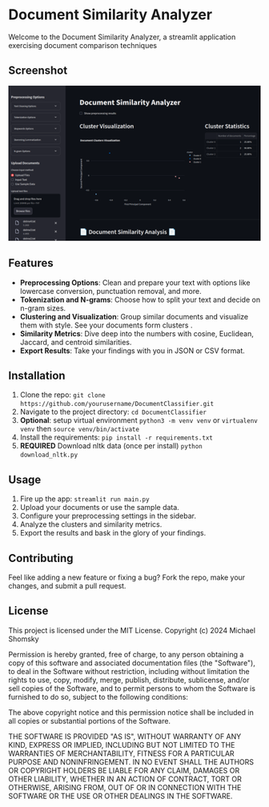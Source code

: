 # Document Similarity Analyzer

Welcome to the Document Similarity Analyzer, a streamlit application exercising document comparison techniques

## Screenshot
![img.png](img.png)
## Features

- **Preprocessing Options**: Clean and prepare your text with options like lowercase conversion, punctuation removal, and more. 
- **Tokenization and N-grams**: Choose how to split your text and decide on n-gram sizes. 
- **Clustering and Visualization**: Group similar documents and visualize them with style. See your documents form clusters .
- **Similarity Metrics**: Dive deep into the numbers with cosine, Euclidean, Jaccard, and centroid similarities. 
- **Export Results**: Take your findings with you in JSON or CSV format.

## Installation

1. Clone the repo: `git clone https://github.com/yourusername/DocumentClassifier.git`
2. Navigate to the project directory: `cd DocumentClassifier`
3. **Optional**: setup virtual environment `python3 -m venv venv` or `virtualenv venv` then `source venv/bin/activate`
4. Install the requirements: `pip install -r requirements.txt`
5. **REQUIRED** Download nltk data (once per install) `python download_nltk.py`

## Usage

1. Fire up the app: `streamlit run main.py`
2. Upload your documents or use the sample data.
3. Configure your preprocessing settings in the sidebar.
4. Analyze the clusters and similarity metrics.
5. Export the results and bask in the glory of your findings.

## Contributing

Feel like adding a new feature or fixing a bug? Fork the repo, make your changes, and submit a pull request. 

## License

This project is licensed under the MIT License.
Copyright (c) 2024 Michael Shomsky

Permission is hereby granted, free of charge, to any person obtaining a copy of this software and associated documentation 
files (the "Software"), to deal in the Software without restriction, including without limitation the rights to use, copy,
modify, merge, publish, distribute, sublicense, and/or sell copies of the Software, and to permit persons to whom the 
Software is furnished to do so, subject to the following conditions:

The above copyright notice and this permission notice shall be included in all copies or substantial portions of the Software.

THE SOFTWARE IS PROVIDED "AS IS", WITHOUT WARRANTY OF ANY KIND, EXPRESS OR IMPLIED, INCLUDING BUT NOT LIMITED TO THE
WARRANTIES OF MERCHANTABILITY, FITNESS FOR A PARTICULAR PURPOSE AND NONINFRINGEMENT. IN NO EVENT SHALL THE AUTHORS OR
COPYRIGHT HOLDERS BE LIABLE FOR ANY CLAIM, DAMAGES OR OTHER LIABILITY, WHETHER IN AN ACTION OF CONTRACT, TORT OR 
OTHERWISE, ARISING FROM, OUT OF OR IN CONNECTION WITH THE SOFTWARE OR THE USE OR OTHER DEALINGS IN THE SOFTWARE.

